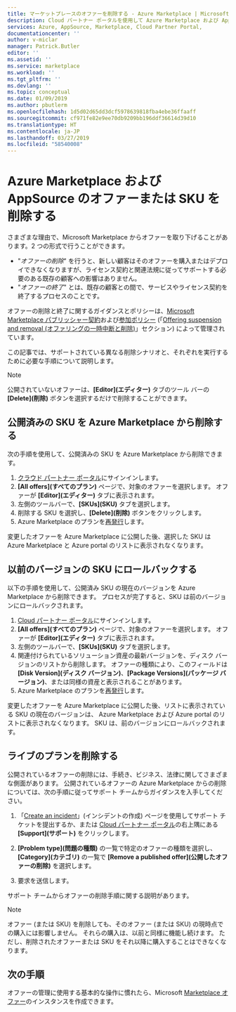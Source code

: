 ```yaml
---
title: マーケットプレースのオファーを削除する - Azure Marketplace | Microsoft Docs
description: Cloud パートナー ポータルを使用して Azure Marketplace および AppSource Marketplace でオファーを削除します
services: Azure, AppSource, Marketplace, Cloud Partner Portal,
documentationcenter: ''
author: v-miclar
manager: Patrick.Butler
editor: ''
ms.assetid: ''
ms.service: marketplace
ms.workload: ''
ms.tgt_pltfrm: ''
ms.devlang: ''
ms.topic: conceptual
ms.date: 01/09/2019
ms.author: pbutlerm
ms.openlocfilehash: 1d5d02d65dd3dcf5978639818fba4ebe36ffaaff
ms.sourcegitcommit: cf971fe82e9ee70db9209bb196ddf36614d39d10
ms.translationtype: HT
ms.contentlocale: ja-JP
ms.lasthandoff: 03/27/2019
ms.locfileid: "58540008"
---
```

# <a name="delete-azure-marketplace-and-appsource-offers-or-skus"></a>Azure Marketplace および AppSource のオファーまたは SKU を削除する

さまざまな理由で、Microsoft Marketplace からオファーを取り下げることがあります。2 つの形式で行うことができます。

- "*オファーの削除*" を行うと、新しい顧客はそのオファーを購入またはデプロイできなくなりますが、ライセンス契約と関連法規に従ってサポートする必要のある既存の顧客への影響はありません。 
- "*オファーの終了*" とは、既存の顧客との間で、サービスやライセンス契約を終了するプロセスのことです。 

オファーの削除と終了に関するガイダンスとポリシーは、[Microsoft Marketplace パブリッシャー契約](https://go.microsoft.com/fwlink/?LinkID=699560)および[参加ポリシー](https://azure.microsoft.com/support/legal/marketplace/participation-policies/) (「[Offering suspension and removal (オファリングの一時中断と削除)](https://docs.microsoft.com/en-us/legal/marketplace/participation-policy#offering-suspension-and-removal)」セクション) によって管理されています。 

この記事では、サポートされている異なる削除シナリオと、それぞれを実行するために必要な手順について説明します。  

> [!NOTE]
> 公開されていないオファーは、**[Editor]\(エディター\)** タブのツール バーの **[Delete]\(削除\)** ボタンを選択するだけで削除することができます。


## <a name="delete-a-published-sku-from-the-azure-marketplace"></a>公開済みの SKU を Azure Marketplace から削除する

次の手順を使用して、公開済みの SKU を Azure Marketplace から削除できます。

1.  [クラウド パートナー ポータル](https://cloudpartner.azure.com/)にサインインします。
2.  **[All offers]\(すべてのプラン\)** ページで、対象のオファーを選択します。  オファーが **[Editor]\(エディター\)** タブに表示されます。
3.  左側のツールバーで、**[SKUs]\(SKU\)** タブを選択します。 
4.  削除する SKU を選択し、**[Delete]\(削除\)** ボタンをクリックします。
5.  Azure Marketplace のプランを[再発行](./cpp-publish-offer.md)します。

変更したオファーを Azure Marketplace に公開した後、選択した SKU は Azure Marketplace と Azure portal のリストに表示されなくなります。


## <a name="roll-back-to-a-previous-sku-version"></a>以前のバージョンの SKU にロールバックする

以下の手順を使用して、公開済み SKU の現在のバージョンを Azure Marketplace から削除できます。 プロセスが完了すると、SKU は前のバージョンにロールバックされます。

1. [Cloud パートナー ポータル](https://cloudpartner.azure.com/)にサインインします。
2. **[All offers]\(すべてのプラン\)** ページで、対象のオファーを選択します。  オファーが **[Editor]\(エディター\)** タブに表示されます。
3. 左側のツールバーで、**[SKUs]\(SKU\)** タブを選択します。 
4. 関連付けられているソリューション資産の最新バージョンを、ディスク バージョンのリストから削除します。  オファーの種類により、このフィールドは **[Disk Version]\(ディスク バージョン\)**、**[Package Versions]\(パッケージ バージョン\)**、または同様の資産と表示されることがあります。 
5. Azure Marketplace のプランを[再発行](./cpp-publish-offer.md)します。

変更したオファーを Azure Marketplace に公開した後、リストに表示されている SKU の現在のバージョンは、 Azure Marketplace および Azure portal のリストに表示されなくなります。  SKU は、前のバージョンにロールバックされます。


## <a name="delete-a-live-offer"></a>ライブのプランを削除する

公開されているオファーの削除には、手続き、ビジネス、法律に関してさまざまな側面があります。 公開されているオファーの Azure Marketplace からの削除については、次の手順に従ってサポート チームからガイダンスを入手してください。

1.  「[Create an incident](https://go.microsoft.com/fwlink/?linkid=844975)」(インシデントの作成) ページを使用してサポート チケットを提出するか、または [Cloud パートナー ポータル](https://cloudpartner.azure.com/)の右上隅にある **[Support]\(サポート\)** をクリックします。

2.  **[Problem type]\(問題の種類\)** の一覧で特定のオファーの種類を選択し、**[Category]\(カテゴリ\)** の一覧で **[Remove a published offer]\(公開したオファーの削除\)** を選択します。

3.  要求を送信します。

サポート チームからオファーの削除手順に関する説明があります。

> [!NOTE]
> オファー (または SKU) を削除しても、そのオファー (または SKU) の現時点での購入には影響しません。 それらの購入は、以前と同様に機能し続けます。 ただし、削除されたオファーまたは SKU をそれ以降に購入することはできなくなります。


## <a name="next-steps"></a>次の手順

オファーの管理に使用する基本的な操作に慣れたら、Microsoft [Marketplace オファー](../cpp-marketplace-offers.md)のインスタンスを作成できます。
